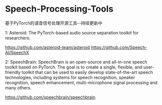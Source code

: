 # Speech-Processing-Tools
基于PyTorch的语音信号处理开源工具--持续更新中

1: Asteroid: The PyTorch-based audio source separation toolkit for researchers.

https://github.com/asteroid-team/asteroid
https://github.com/Speech-AI/SpeechX

2: SpeechBrain: 
SpeechBrain is an open-source and all-in-one speech toolkit based on PyTorch.
The goal is to create a single, flexible, and user-friendly toolkit that can be used to easily develop state-of-the-art speech technologies, 
including systems for speech recognition, speaker recognition, speech enhancement, multi-microphone signal processing and many others.

https://github.com/speechbrain/speechbrain

